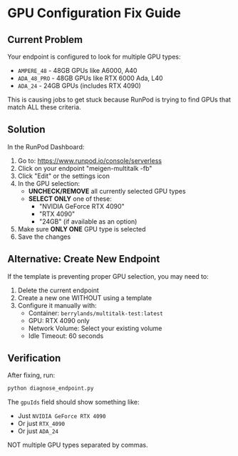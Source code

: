 # GPU Configuration Fix Guide

## Current Problem

Your endpoint is configured to look for multiple GPU types:
- `AMPERE_48` - 48GB GPUs like A6000, A40
- `ADA_48_PRO` - 48GB GPUs like RTX 6000 Ada, L40
- `ADA_24` - 24GB GPUs (includes RTX 4090)

This is causing jobs to get stuck because RunPod is trying to find GPUs that match ALL these criteria.

## Solution

In the RunPod Dashboard:

1. Go to: https://www.runpod.io/console/serverless
2. Click on your endpoint "meigen-multitalk -fb"
3. Click "Edit" or the settings icon
4. In the GPU selection:
   - **UNCHECK/REMOVE** all currently selected GPU types
   - **SELECT ONLY** one of these:
     - "NVIDIA GeForce RTX 4090"
     - "RTX 4090" 
     - "24GB" (if available as an option)
5. Make sure **ONLY ONE** GPU type is selected
6. Save the changes

## Alternative: Create New Endpoint

If the template is preventing proper GPU selection, you may need to:

1. Delete the current endpoint
2. Create a new one WITHOUT using a template
3. Configure it manually with:
   - Container: `berrylands/multitalk-test:latest`
   - GPU: RTX 4090 only
   - Network Volume: Select your existing volume
   - Idle Timeout: 60 seconds

## Verification

After fixing, run:
```bash
python diagnose_endpoint.py
```

The `gpuIds` field should show something like:
- Just `NVIDIA GeForce RTX 4090` 
- Or just `RTX_4090`
- Or just `ADA_24`

NOT multiple GPU types separated by commas.